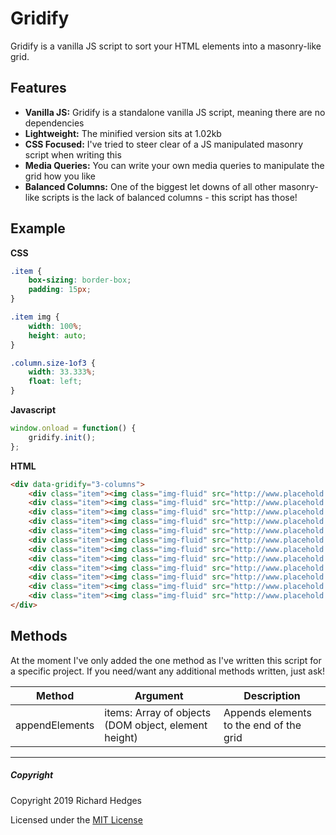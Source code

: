 Gridify
==========

Gridify is a vanilla JS script to sort your HTML elements into a masonry-like grid.

Features
--------
* __Vanilla JS:__ Gridify is a standalone vanilla JS script, meaning there are no dependencies
* __Lightweight:__ The minified version sits at 1.02kb
* __CSS Focused:__ I've tried to steer clear of a JS manipulated masonry script when writing this
* __Media Queries:__ You can write your own media queries to manipulate the grid how you like
* __Balanced Columns:__ One of the biggest let downs of all other masonry-like scripts is the lack of balanced columns - this script has those!

Example
--------------------------

**CSS**
```css
.item {
	box-sizing: border-box;
	padding: 15px;
}

.item img {
	width: 100%;
	height: auto;
}

.column.size-1of3 {
	width: 33.333%;
	float: left;
}
```

**Javascript**
```javascript
window.onload = function() {
	gridify.init();
};
```

**HTML**
```html
<div data-gridify="3-columns">
	<div class="item"><img class="img-fluid" src="http://www.placehold.space/350x600"></div>
	<div class="item"><img class="img-fluid" src="http://www.placehold.space/400"></div>
	<div class="item"><img class="img-fluid" src="http://www.placehold.space/700x500"></div>
	<div class="item"><img class="img-fluid" src="http://www.placehold.space/400x900"></div>
	<div class="item"><img class="img-fluid" src="http://www.placehold.space/450"></div>
	<div class="item"><img class="img-fluid" src="http://www.placehold.space/400"></div>
	<div class="item"><img class="img-fluid" src="http://www.placehold.space/350x600"></div>
	<div class="item"><img class="img-fluid" src="http://www.placehold.space/400"></div>
	<div class="item"><img class="img-fluid" src="http://www.placehold.space/700x500"></div>
	<div class="item"><img class="img-fluid" src="http://www.placehold.space/400x900"></div>
	<div class="item"><img class="img-fluid" src="http://www.placehold.space/450"></div>
	<div class="item"><img class="img-fluid" src="http://www.placehold.space/400"></div>
</div>
```

Methods
--------------------------

At the moment I've only added the one method as I've written this script for a specific project. If you need/want any additional methods written, just ask!

Method | Argument | Description
------ | -------- | -----------
appendElements | items: Array of objects (DOM object, element height) | Appends elements to the end of the grid

---

##### Copyright

Copyright 2019 Richard Hedges

Licensed under the [MIT License](https://github.com/richardhedges/Better-Select/blob/master/LICENSE)